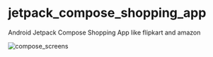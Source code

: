 # jetpack_compose_shopping_app
Android Jetpack Compose Shopping App like flipkart and amazon


![compose_screens](https://user-images.githubusercontent.com/37570341/185832896-f207d9ce-4c0f-43b4-9952-0ca77ab69729.png)
